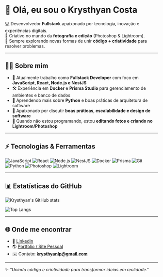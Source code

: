 # 👋 Olá, eu sou o Krysthyan Costa

💻 Desenvolvedor **Fullstack** apaixonado por tecnologia, inovação e experiências digitais.  
📸 Criativo no mundo da **fotografia e edição** (Photoshop & Lightroom).  
🚀 Sempre explorando novas formas de unir **código + criatividade** para resolver problemas.  

---

## 🧑‍💻 Sobre mim
- 🔭 Atualmente trabalho como **Fullstack Developer** com foco em **JavaScript, React, Node.js e NestJS**  
- 🛠️ Experiência em **Docker** e **Prisma Studio** para gerenciamento de ambientes e banco de dados  
- 🌱 Aprendendo mais sobre **Python** e boas práticas de arquitetura de software  
- 💬 Apaixonado por discutir **boas práticas, escalabilidade e design de software**  
- 📸 Quando não estou programando, estou **editando fotos e criando no Lightroom/Photoshop**  

---

## ⚡ Tecnologias & Ferramentas
![JavaScript](https://img.shields.io/badge/-JavaScript-F7DF1E?style=flat&logo=javascript&logoColor=000)
![React](https://img.shields.io/badge/-React-61DAFB?style=flat&logo=react&logoColor=000)
![Node.js](https://img.shields.io/badge/-Node.js-339933?style=flat&logo=node.js&logoColor=fff)
![NestJS](https://img.shields.io/badge/-NestJS-E0234E?style=flat&logo=nestjs&logoColor=fff)
![Docker](https://img.shields.io/badge/-Docker-2496ED?style=flat&logo=docker&logoColor=fff)
![Prisma](https://img.shields.io/badge/-Prisma-2D3748?style=flat&logo=prisma&logoColor=fff)
![Git](https://img.shields.io/badge/-Git-F05032?style=flat&logo=git&logoColor=fff)
![Python](https://img.shields.io/badge/-Python-3776AB?style=flat&logo=python&logoColor=fff)
![Photoshop](https://img.shields.io/badge/-Photoshop-31A8FF?style=flat&logo=adobe-photoshop&logoColor=fff)
![Lightroom](https://img.shields.io/badge/-Lightroom-31A8FF?style=flat&logo=adobe-lightroom&logoColor=fff)

---

## 📊 Estatísticas do GitHub
![Krysthyan's GitHub stats](https://github-readme-stats.vercel.app/api?username=krysthyancosta&show_icons=true&theme=radical)  

![Top Langs](https://github-readme-stats.vercel.app/api/top-langs/?username=krysthyancosta&layout=compact&theme=radical)

---

## 🌐 Onde me encontrar
- 💼 [LinkedIn]([https://www.linkedin.com/in/krysthyanoliveira])  
- 🌎 [Portfólio / Site Pessoal](https://SEU-SITE.com)  
- ✉️ Contato: **krysthyanlp@gmail.com**  

---

✨ *"Unindo código e criatividade para transformar ideias em realidade."*
